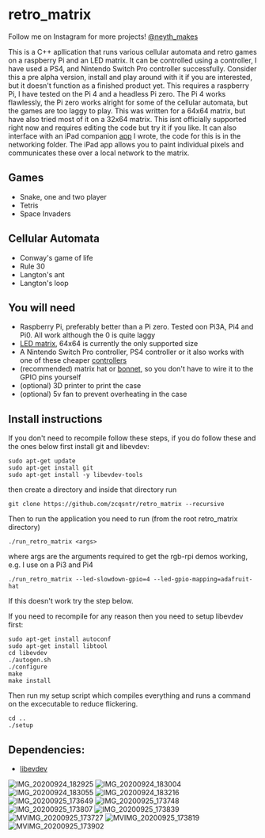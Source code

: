 # retro_matrix

Follow me on Instagram for more projects! [@neyth_makes](http://instagram.com/neyth_makes/)

This is a C++ apllication that runs various cellular automata and retro games on a raspberry Pi and an LED matrix. It can be controlled using a controller, I have used a PS4, and Nintendo Switch Pro controller successfully. Consider this a pre alpha version, install and play around with it if you are interested, but it doesn't function as a finished product yet. This requires a raspberry Pi, I have tested on the Pi 4 and a headless Pi zero. The Pi 4 works flawlessly, the Pi zero works alright for some of the cellular automata, but the games are too laggy to play. This was written for a 64x64 matrix, but have also tried most of it on a 32x64 matrix. This isnt officially supported right now and requires editing the code but try it if you like. It can also interface with an iPad companion [app](https://github.com/zcqsntr/retro_matrix_companion) I wrote, the code for this is in the networking folder. The iPad app allows you to paint individual pixels and communicates these over a local network to the matrix.

## Games 
* Snake, one and two player
* Tetris 
* Space Invaders

## Cellular Automata 
* Conway's game of life 
* Rule 30
* Langton's ant
* Langton's loop

## You will need
* Raspberry Pi, preferably better than a Pi zero. Tested oon Pi3A, Pi4 and Pi0. All work although the 0 is quite laggy
* [LED matrix](https://shop.pimoroni.com/products/rgb-led-matrix-panel?variant=3029531983882), 64x64 is currently the only supported size
* A Nintendo Switch Pro controller, PS4 controller or it also works with one of these cheaper [controllers](https://www.amazon.co.uk/8BitDo-Wireless-Bluetooth-Controller-Powerful/dp/B083FJLVLH/ref=sr_1_17_sspa?dchild=1&keywords=8bitdo+controller&qid=1601051019&sr=8-17-spons&psc=1&spLa=ZW5jcnlwdGVkUXVhbGlmaWVyPUEzME5UMFlLRTVTMzVSJmVuY3J5cHRlZElkPUEwOTQwMTY2MkJWQURBNjhORUE0QSZlbmNyeXB0ZWRBZElkPUEwMjQ5OTMzMUZHSk1GRUFSNjg4NCZ3aWRnZXROYW1lPXNwX210ZiZhY3Rpb249Y2xpY2tSZWRpcmVjdCZkb05vdExvZ0NsaWNrPXRydWU=) 
* (recommended) matrix hat or [bonnet](https://shop.pimoroni.com/products/adafruit-rgb-matrix-bonnet-for-raspberry-pi), so you don't have to wire it to the GPIO pins yourself 
* (optional) 3D printer to print the case
* (optional) 5v fan to prevent overheating in the case

## Install instructions

If you don't need to recompile follow these steps, if you do follow these and the ones below first install git and libevdev:

```console
sudo apt-get update
sudo apt-get install git
sudo apt-get install -y libevdev-tools
```

then create a directory and inside that directory run

```console
git clone https://github.com/zcqsntr/retro_matrix --recursive
```

Then to run the application you need to run (from the root retro_matrix directory)

```console
./run_retro_matrix <args>
```

where args are the arguments required to get the rgb-rpi demos working, e.g. I use on a Pi3 and Pi4

```console
./run_retro_matrix --led-slowdown-gpio=4 --led-gpio-mapping=adafruit-hat
```

If this doesn't work try the step below. 

If you need to recompile for any reason then you need to setup libevdev first: 

```console
sudo apt-get install autoconf
sudo apt-get install libtool
cd libevdev
./autogen.sh 
./configure
make
make install
```

Then run my setup script which compiles everything and runs a command on the excecutable to reduce flickering. 

```console
cd ..
./setup
```




## Dependencies:
* [libevdev](https://www.freedesktop.org/wiki/Software/libevdev/)


![IMG_20200924_182925](https://user-images.githubusercontent.com/33317183/94297181-025dd780-ff5c-11ea-822f-bd70cae16fc4.jpg)
![IMG_20200924_183004](https://user-images.githubusercontent.com/33317183/94297233-199cc500-ff5c-11ea-9bb1-b6e7d46e44b3.jpg)
![IMG_20200924_183055](https://user-images.githubusercontent.com/33317183/94297273-29b4a480-ff5c-11ea-858a-7a0df3335b66.jpg)
![IMG_20200924_183216](https://user-images.githubusercontent.com/33317183/94297298-346f3980-ff5c-11ea-8b19-fa941abe2dbc.jpg)
![IMG_20200925_173649](https://user-images.githubusercontent.com/33317183/94297326-3e913800-ff5c-11ea-8043-c144f5955fe7.jpg)
![IMG_20200925_173748](https://user-images.githubusercontent.com/33317183/94297378-536dcb80-ff5c-11ea-9276-d1f97b62e455.jpg)
![IMG_20200925_173807](https://user-images.githubusercontent.com/33317183/94297469-75ffe480-ff5c-11ea-872a-1de910d49d0f.jpg)
![IMG_20200925_173839](https://user-images.githubusercontent.com/33317183/94297561-9e87de80-ff5c-11ea-859d-28a4ce01e2dc.jpg)
![MVIMG_20200925_173727](https://user-images.githubusercontent.com/33317183/94297697-d55df480-ff5c-11ea-9194-afffea160d8e.jpg)
![MVIMG_20200925_173819](https://user-images.githubusercontent.com/33317183/94297799-ffafb200-ff5c-11ea-9fcf-4699693db247.jpg)
![MVIMG_20200925_173902](https://user-images.githubusercontent.com/33317183/94297942-3be31280-ff5d-11ea-9d8a-9d22c5d83f6c.jpg)



